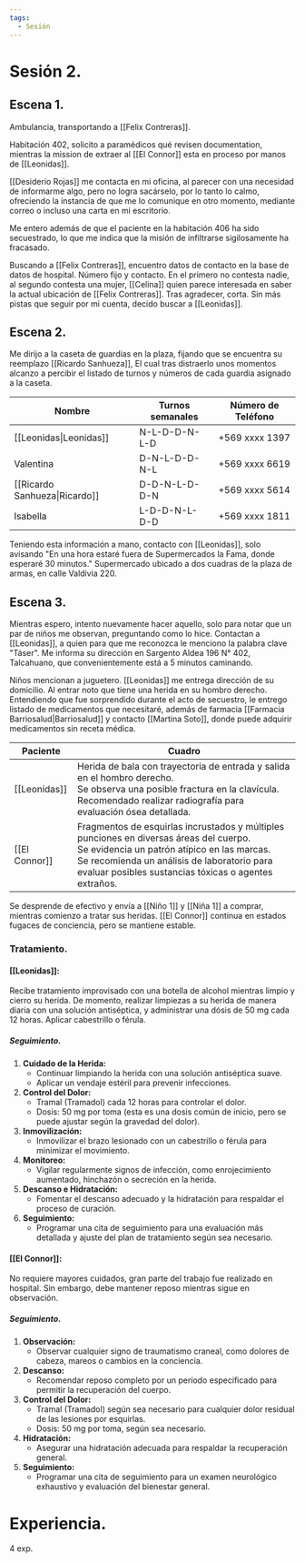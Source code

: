 ```yaml
---
tags:
  - Sesión
---
```

# Sesión 2.
## Escena 1.

Ambulancia, transportando a [[Felix Contreras]].

Habitación 402, solicito a paramédicos qué revisen documentation, mientras la mission de extraer al [[El Connor]] esta en proceso por manos de [[Leonidas]].

[[Desiderio Rojas]] me contacta en mi oficina, al parecer con una necesidad de informarme algo, pero no logra sacárselo, por lo tanto lo calmo, ofreciendo la instancia de que me lo comunique en otro momento, mediante correo o incluso una carta en mi escritorio.

Me entero además de que el paciente en la habitación 406 ha sido secuestrado, lo que me indica que la misión de infiltrarse sigilosamente ha fracasado.

Buscando a [[Felix Contreras]], encuentro datos de contacto en la base de datos de hospital. Número fijo y contacto. En el primero no contesta nadie, al segundo contesta una mujer, [[Celina]] quien parece interesada en saber la actual ubicación de [[Felix Contreras]]. Tras agradecer, corta. Sin más pistas que seguir por mi cuenta, decido buscar a [[Leonidas]].

## Escena 2.

Me dirijo a la caseta de guardias en la plaza, fijando que se encuentra su reemplazo [[Ricardo Sanhueza]], El cual tras distraerlo unos momentos alcanzo a percibir el listado de turnos y números de cada guardia asignado a la caseta.

| Nombre    | Turnos semanales | Número de Teléfono |
|-----------|------------------|--------------------|
| [[Leonidas\|Leonidas]]  | N-L-D-D-N-L-D    | +569 xxxx 1397     |
| Valentina | D-N-L-D-D-N-L    | +569 xxxx 6619     |
| [[Ricardo Sanhueza\|Ricardo]]   | D-D-N-L-D-D-N    | +569 xxxx 5614     |
| Isabella  | L-D-D-N-L-D-D    | +569 xxxx 1811     |

Teniendo esta información a mano, contacto con [[Leonidas]],  solo avisando "En una hora estaré fuera de Supermercados la Fama, donde esperaré 30 minutos." Supermercado ubicado a dos cuadras de la plaza de armas, en calle Valdivia 220.

## Escena 3.

Mientras espero, intento nuevamente hacer aquello, solo para notar que un par de niños me observan, preguntando como lo hice. Contactan a [[Leonidas]], a quien para que me reconozca le menciono la palabra clave "Táser". Me informa su dirección en Sargento Aldea 196 N° 402, Talcahuano, que convenientemente está a 5 minutos caminando.

Niños mencionan a juguetero. [[Leonidas]] me entrega dirección de su domicilio. Al entrar noto que tiene una herida en su hombro derecho. Entendiendo que fue sorprendido durante el acto de secuestro, le entrego listado de medicamentos que necesitaré, además de farmacia [[Farmacia Barriosalud|Barriosalud]] y contacto [[Martina Soto]], donde puede adquirir medicamentos sin receta médica.

| Paciente      | Cuadro                                                             |
|---------------|--------------------------------------------------------------------|
| [[Leonidas]]  | Herida de bala con trayectoria de entrada y salida en el hombro derecho.<br>Se observa una posible fractura en la clavícula.<br>Recomendado realizar radiografía para evaluación ósea detallada. |
| [[El Connor]] | Fragmentos de esquirlas incrustados y múltiples punciones en diversas áreas del cuerpo.<br>Se evidencia un patrón atípico en las marcas.<br>Se recomienda un análisis de laboratorio para evaluar posibles sustancias tóxicas o agentes extraños. |


Se desprende de efectivo y envía a [[Niño 1]] y [[Niña 1]] a comprar, mientras comienzo a tratar sus heridas. [[El Connor]] continua en estados fugaces de conciencia, pero se mantiene estable.

### Tratamiento.

#### [[Leonidas]]:

Recibe tratamiento improvisado con una botella de alcohol mientras limpio y cierro su herida. De momento, realizar limpiezas a su herida de manera diaria con una solución antiséptica, y administrar una dósis de 50 mg cada 12 horas. Aplicar cabestrillo o férula.

##### Seguimiento.

1. **Cuidado de la Herida:**
	- Continuar limpiando la herida con una solución antiséptica suave.
	- Aplicar un vendaje estéril para prevenir infecciones.
2. **Control del Dolor:**
	- Tramal (Tramadol) cada 12 horas para controlar el dolor.
	- Dosis: 50 mg por toma (esta es una dosis común de inicio, pero se puede ajustar según la gravedad del dolor).
3. **Inmovilización:**
	- Inmovilizar el brazo lesionado con un cabestrillo o férula para minimizar el movimiento.
4. **Monitoreo:**
	- Vigilar regularmente signos de infección, como enrojecimiento aumentado, hinchazón o secreción en la herida.
5. **Descanso e Hidratación:**
	- Fomentar el descanso adecuado y la hidratación para respaldar el proceso de curación.
6. **Seguimiento:**
	- Programar una cita de seguimiento para una evaluación más detallada y ajuste del plan de tratamiento según sea necesario.

#### [[El Connor]]:

No requiere mayores cuidados, gran parte del trabajo fue realizado en hospital. Sin embargo, debe mantener reposo mientras sigue en observación.

##### Seguimiento.

1. **Observación:**
	- Observar cualquier signo de traumatismo craneal, como dolores de cabeza, mareos o cambios en la conciencia.
2. **Descanso:**
	- Recomendar reposo completo por un período especificado para permitir la recuperación del cuerpo.
3. **Control del Dolor:**
	- Tramal (Tramadol) según sea necesario para cualquier dolor residual de las lesiones por esquirlas.
	 - Dosis: 50 mg por toma, según sea necesario.
4. **Hidratación:**
	- Asegurar una hidratación adecuada para respaldar la recuperación general.
5. **Seguimiento:**
	- Programar una cita de seguimiento para un examen neurológico exhaustivo y evaluación del bienestar general.

# Experiencia.

4 exp.